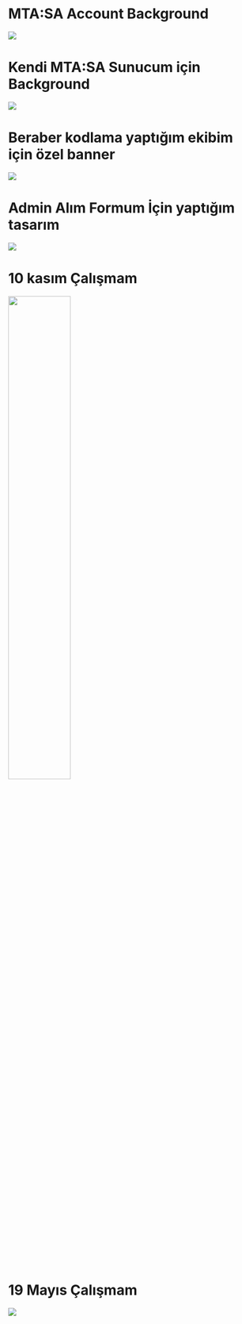 <h1>MTA:SA Account Background</h1>
<img src="https://user-images.githubusercontent.com/47367048/172041329-00455657-5f14-436d-b309-3ec3fce3041a.png">
<h1>Kendi MTA:SA Sunucum için Background</h1>
<img src="https://user-images.githubusercontent.com/47367048/172041331-b48407a9-1b2e-4fd7-9dc2-7eb98272c17b.png">
<h1>Beraber kodlama yaptığım ekibim için özel banner</h1>
<img src="https://user-images.githubusercontent.com/47367048/172041347-28cbed53-92d0-45ff-b757-54d61310c27c.png">
<h1>Admin Alım Formum İçin yaptığım tasarım</h1>
<img src="https://user-images.githubusercontent.com/47367048/172041354-ac97033d-0a97-4f53-9fd2-73088e16cd87.png">

<h1>10 kasım Çalışmam</h1>
<img style="width:50%;" src="https://user-images.githubusercontent.com/47367048/172041353-db0954dd-fe0d-4385-ab87-1383150a87e4.jpg">
<h1>19 Mayıs Çalışmam</h1>
<img src="https://user-images.githubusercontent.com/47367048/172041349-3b3c1827-94a9-401c-af8a-fc12fd5b78cc.png">
